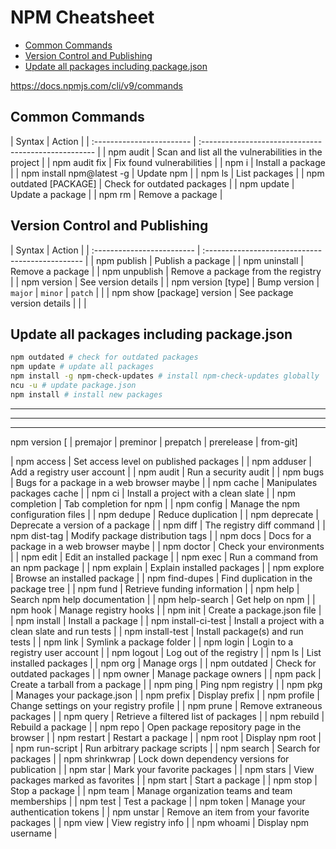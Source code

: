 # NPM Cheatsheet

<!-- TOC -->

- [Common Commands](#common-commands)
- [Version Control and Publishing](#version-control-and-publishing)
- [Update all packages including package.json](#update-all-packages-including-packagejson)

<!-- /TOC -->
https://docs.npmjs.com/cli/v9/commands


## Common Commands
<code-first-col></code-first-col>
| Syntax                    | Action                                               |
| :------------------------ | :--------------------------------------------------- |
| npm audit                 | Scan and list all the vulnerabilities in the project |
| npm audit fix             | Fix found vulnerabilities                            |
| npm i <package>           | Install a package                                    |
| npm install npm@latest -g | Update npm                                           |
| npm ls                    | List packages                                        |
| npm outdated [PACKAGE]    | Check for outdated packages                          |
| npm update <package>      | Update a package                                     |
| npm rm                    | Remove a package                                     |


## Version Control and Publishing
<code-first-col></code-first-col>
| Syntax                     | Action                                           |
| :------------------------- | :----------------------------------------------- |
| npm publish                | Publish a package                                |
| npm uninstall              | Remove a package                                 |
| npm unpublish              | Remove a package from the registry               |
| npm version                | See version details                              |
| npm version [type]         | Bump version \| `major` \| `minor` \| `patch` \| |
| npm show [package] version | See package version details                      |
|                            |


## Update all packages including package.json

```bash
npm outdated # check for outdated packages
npm update # update all packages
npm install -g npm-check-updates # install npm-check-updates globally
ncu -u # update package.json
npm install # install new packages
```




---
---
---
npm version [<newversion> |  premajor \| preminor \| prepatch \| prerelease \| from-git]


| npm access                | Set access level on published packages               |
| npm adduser               | Add a registry user account                          |
| npm audit                 | Run a security audit                                 |
| npm bugs                  | Bugs for a package in a web browser maybe            |
| npm cache                 | Manipulates packages cache                           |
| npm ci                    | Install a project with a clean slate                 |
| npm completion            | Tab completion for npm                               |
| npm config                | Manage the npm configuration files                   |
| npm dedupe                | Reduce duplication                                   |
| npm deprecate             | Deprecate a version of a package                     |
| npm diff                  | The registry diff command                            |
| npm dist-tag              | Modify package distribution tags                     |
| npm docs                  | Docs for a package in a web browser maybe            |
| npm doctor                | Check your environments                              |
| npm edit                  | Edit an installed package                            |
| npm exec                  | Run a command from an npm package                    |
| npm explain               | Explain installed packages                           |
| npm explore               | Browse an installed package                          |
| npm find-dupes            | Find duplication in the package tree                 |
| npm fund                  | Retrieve funding information                         |
| npm help                  | Search npm help documentation                        |
| npm help-search           | Get help on npm                                      |
| npm hook                  | Manage registry hooks                                |
| npm init                  | Create a package.json file                           |
| npm install               | Install a package                                    |
| npm install-ci-test       | Install a project with a clean slate and run tests   |
| npm install-test          | Install package(s) and run tests                     |
| npm link                  | Symlink a package folder                             |
| npm login                 | Login to a registry user account                     |
| npm logout                | Log out of the registry                              |
| npm ls                    | List installed packages                              |
| npm org                   | Manage orgs                                          |
| npm outdated              | Check for outdated packages                          |
| npm owner                 | Manage package owners                                |
| npm pack                  | Create a tarball from a package                      |
| npm ping                  | Ping npm registry                                    |
| npm pkg                   | Manages your package.json                            |
| npm prefix                | Display prefix                                       |
| npm profile               | Change settings on your registry profile             |
| npm prune                 | Remove extraneous packages                           |
| npm query                 | Retrieve a filtered list of packages                 |
| npm rebuild               | Rebuild a package                                    |
| npm repo                  | Open package repository page in the browser          |
| npm restart               | Restart a package                                    |
| npm root                  | Display npm root                                     |
| npm run-script            | Run arbitrary package scripts                        |
| npm search                | Search for packages                                  |
| npm shrinkwrap            | Lock down dependency versions for publication        |
| npm star                  | Mark your favorite packages                          |
| npm stars                 | View packages marked as favorites                    |
| npm start                 | Start a package                                      |
| npm stop                  | Stop a package                                       |
| npm team                  | Manage organization teams and team memberships       |
| npm test                  | Test a package                                       |
| npm token                 | Manage your authentication tokens                    |
| npm unstar                | Remove an item from your favorite packages           |
| npm view                  | View registry info                                   |
| npm whoami                | Display npm username                                 |
